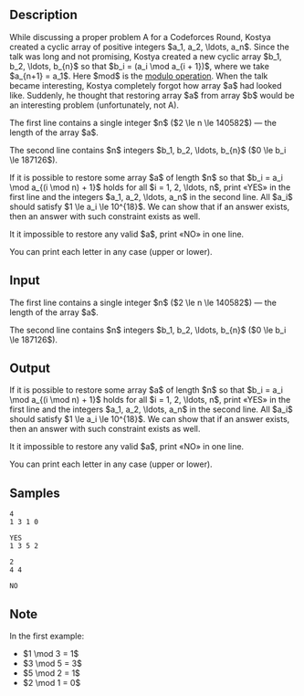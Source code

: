 ## Description

<div><p>While discussing a proper problem A for a Codeforces Round, Kostya created a cyclic array of positive integers $a_1, a_2, \ldots, a_n$. Since the talk was long and not promising, Kostya created a new cyclic array $b_1, b_2, \ldots, b_{n}$ so that $b_i = (a_i \mod a_{i + 1})$, where we take $a_{n+1} = a_1$. Here $mod$ is the <a href="https://en.wikipedia.org/wiki/Modulo_operation">modulo operation</a>. When the talk became interesting, Kostya completely forgot how array $a$ had looked like. Suddenly, he thought that restoring array $a$ from array $b$ would be an interesting problem (unfortunately, not A).</p></div><div class="input-specification"><p>The first line contains a single integer $n$ ($2 \le n \le 140582$) — the length of the array $a$.</p><p>The second line contains $n$ integers $b_1, b_2, \ldots, b_{n}$ ($0 \le b_i \le 187126$).</p></div><div class="output-specification"><p>If it is possible to restore some array $a$ of length $n$ so that $b_i = a_i \mod a_{(i \mod n) + 1}$ holds for all $i = 1, 2, \ldots, n$, print «<span class="tex-font-style-tt">YES</span>» in the first line and the integers $a_1, a_2, \ldots, a_n$ in the second line. All $a_i$ should satisfy $1 \le a_i \le 10^{18}$. We can show that if an answer exists, then an answer with such constraint exists as well.</p><p>It it impossible to restore any valid $a$, print «<span class="tex-font-style-tt">NO</span>» in one line.</p><p>You can print each letter in any case (upper or lower).</p></div>

## Input

<p>The first line contains a single integer $n$ ($2 \le n \le 140582$) — the length of the array $a$.</p><p>The second line contains $n$ integers $b_1, b_2, \ldots, b_{n}$ ($0 \le b_i \le 187126$).</p>

## Output

<p>If it is possible to restore some array $a$ of length $n$ so that $b_i = a_i \mod a_{(i \mod n) + 1}$ holds for all $i = 1, 2, \ldots, n$, print «<span class="tex-font-style-tt">YES</span>» in the first line and the integers $a_1, a_2, \ldots, a_n$ in the second line. All $a_i$ should satisfy $1 \le a_i \le 10^{18}$. We can show that if an answer exists, then an answer with such constraint exists as well.</p><p>It it impossible to restore any valid $a$, print «<span class="tex-font-style-tt">NO</span>» in one line.</p><p>You can print each letter in any case (upper or lower).</p>

## Samples

```input1
4
1 3 1 0

```

```output1
YES
1 3 5 2

```






```input2
2
4 4

```

```output2
NO

```




## Note

<p>In the first example:</p><ul> <li> $1 \mod 3 = 1$ </li><li> $3 \mod 5 = 3$ </li><li> $5 \mod 2 = 1$ </li><li> $2 \mod 1 = 0$ </li></ul>
